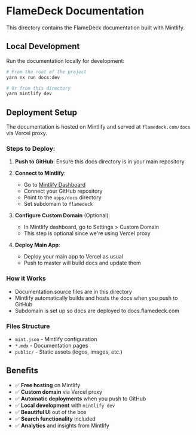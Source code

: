 # FlameDeck Documentation

This directory contains the FlameDeck documentation built with Mintlify.

## Local Development

Run the documentation locally for development:

```bash
# From the root of the project
yarn nx run docs:dev

# Or from this directory
yarn mintlify dev
```

## Deployment Setup

The documentation is hosted on Mintlify and served at `flamedeck.com/docs` via Vercel proxy.

### Steps to Deploy:

1. **Push to GitHub**: Ensure this docs directory is in your main repository
2. **Connect to Mintlify**:
   - Go to [Mintlify Dashboard](https://dashboard.mintlify.com)
   - Connect your GitHub repository
   - Point to the `apps/docs` directory
   - Set subdomain to `flamedeck`

3. **Configure Custom Domain** (Optional):
   - In Mintlify dashboard, go to Settings > Custom Domain
   - This step is optional since we're using Vercel proxy

4. **Deploy Main App**:
   - Deploy your main app to Vercel as usual
   - Push to master will build docs and update them

### How it Works

- Documentation source files are in this directory
- Mintlify automatically builds and hosts the docs when you push to GitHub
- Subdomain is set up so docs are deployed to docs.flamedeck.com

### Files Structure

- `mint.json` - Mintlify configuration
- `*.mdx` - Documentation pages
- `public/` - Static assets (logos, images, etc.)

## Benefits

- ✅ **Free hosting** on Mintlify
- ✅ **Custom domain** via Vercel proxy
- ✅ **Automatic deployments** when you push to GitHub
- ✅ **Local development** with `mintlify dev`
- ✅ **Beautiful UI** out of the box
- ✅ **Search functionality** included
- ✅ **Analytics** and insights from Mintlify 